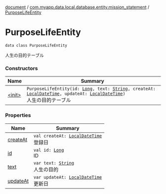 [document](../../index.md) / [com.myapp.data.local.database.entity.mission_statement](../index.md) / [PurposeLifeEntity](./index.md)

# PurposeLifeEntity

`data class PurposeLifeEntity`

人生の目的テーブル

### Constructors

| Name | Summary |
|---|---|
| [&lt;init&gt;](-init-.md) | `PurposeLifeEntity(id: `[`Long`](https://kotlinlang.org/api/latest/jvm/stdlib/kotlin/-long/index.html)`, text: `[`String`](https://kotlinlang.org/api/latest/jvm/stdlib/kotlin/-string/index.html)`, createAt: `[`LocalDateTime`](https://developer.android.com/reference/java/time/LocalDateTime.html)`, updateAt: `[`LocalDateTime`](https://developer.android.com/reference/java/time/LocalDateTime.html)`)`<br>人生の目的テーブル |

### Properties

| Name | Summary |
|---|---|
| [createAt](create-at.md) | `val createAt: `[`LocalDateTime`](https://developer.android.com/reference/java/time/LocalDateTime.html)<br>登録日 |
| [id](id.md) | `val id: `[`Long`](https://kotlinlang.org/api/latest/jvm/stdlib/kotlin/-long/index.html)<br>ID |
| [text](text.md) | `var text: `[`String`](https://kotlinlang.org/api/latest/jvm/stdlib/kotlin/-string/index.html)<br>人生の目的 |
| [updateAt](update-at.md) | `var updateAt: `[`LocalDateTime`](https://developer.android.com/reference/java/time/LocalDateTime.html)<br>更新日 |
